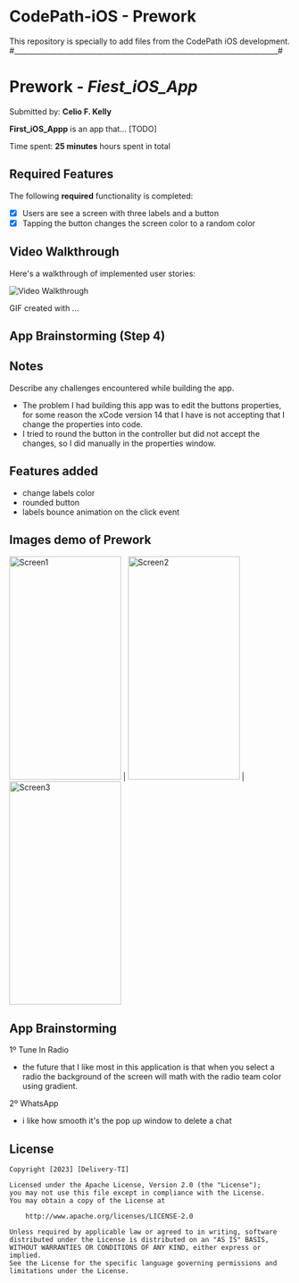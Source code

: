 # CodePath-iOS - Prework
This repository is specially to add files from the CodePath iOS development.
#__________________________________________________________________________#

# Prework - *Fiest_iOS_App*

Submitted by: **Celio F. Kelly**

**First_iOS_Appp** is an app that... [TODO] 

Time spent: **25 minutes** hours spent in total

## Required Features

The following **required** functionality is completed:

- [x] Users are see a screen with three labels and a button
- [x] Tapping the button changes the screen color to a random color
 
## Video Walkthrough

Here's a walkthrough of implemented user stories:

<img src='http://i.imgur.com/link/to/your/gif/file.gif' title='Video Walkthrough' width='' alt='Video Walkthrough' />

<!-- Replace this with whatever GIF tool you used! -->
GIF created with ...  
<!-- Recommended tools:
[Kap](https://getkap.co/) for macOS
[ScreenToGif](https://www.screentogif.com/) for Windows
[peek](https://github.com/phw/peek) for Linux. -->

## App Brainstorming (Step 4)

## Notes

Describe any challenges encountered while building the app.

- The problem I had building this app was to edit the buttons properties, for some reason the xCode version 14 that I have is not accepting that I change the properties into code.
- I tried to round the button in the controller but did not accept the changes, so I did manually in the properties window.


## Features added
- change labels color
- rounded button
- labels bounce animation on the click event

## Images demo of Prework
  <img src="https://raw.githubusercontent.com/Cowpira/CodePath-iOS_Prework/main/Images/prework-screen1.JPG" width="200" height="400" title="Prework-Screen1" alt="Screen1" /> |
  <img src="https://raw.githubusercontent.com/Cowpira/CodePath-iOS_Prework/main/Images/prework-screen2.JPG" width="200" height="400" title="Prework-Screen2" alt="Screen2" /> |
  <img src="https://raw.githubusercontent.com/Cowpira/CodePath-iOS_Prework/main/Images/prework-screen3.JPG" width="200" height="400" title="Prework-Screen3" alt="Screen3" />
      
  


## App Brainstorming
1º Tune In Radio
  - the future that I like most in this application is that when you select a radio the background of the screen will math with the radio team color using gradient.

2º WhatsApp
  - i like how smooth it's the pop up window to delete a chat
  

## License

    Copyright [2023] [Delivery-TI]

    Licensed under the Apache License, Version 2.0 (the "License");
    you may not use this file except in compliance with the License.
    You may obtain a copy of the License at

        http://www.apache.org/licenses/LICENSE-2.0

    Unless required by applicable law or agreed to in writing, software
    distributed under the License is distributed on an "AS IS" BASIS,
    WITHOUT WARRANTIES OR CONDITIONS OF ANY KIND, either express or implied.
    See the License for the specific language governing permissions and
    limitations under the License.
